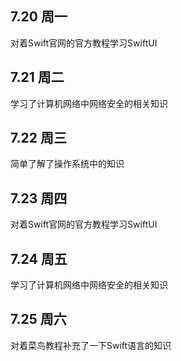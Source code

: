 ## 7.20 周一

对着Swift官网的官方教程学习SwiftUI

## 7.21 周二

学习了计算机网络中网络安全的相关知识

## 7.22 周三

简单了解了操作系统中的知识

## 7.23 周四

对着Swift官网的官方教程学习SwiftUI

## 7.24 周五

学习了计算机网络中网络安全的相关知识

## 7.25 周六

对着菜鸟教程补充了一下Swift语言的知识